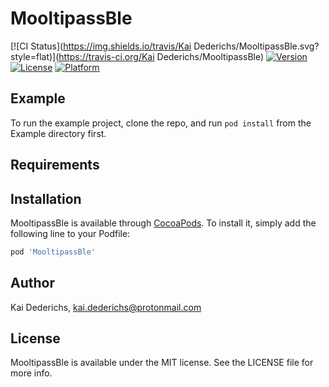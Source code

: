 # MooltipassBle

[![CI Status](https://img.shields.io/travis/Kai Dederichs/MooltipassBle.svg?style=flat)](https://travis-ci.org/Kai Dederichs/MooltipassBle)
[![Version](https://img.shields.io/cocoapods/v/MooltipassBle.svg?style=flat)](https://cocoapods.org/pods/MooltipassBle)
[![License](https://img.shields.io/cocoapods/l/MooltipassBle.svg?style=flat)](https://cocoapods.org/pods/MooltipassBle)
[![Platform](https://img.shields.io/cocoapods/p/MooltipassBle.svg?style=flat)](https://cocoapods.org/pods/MooltipassBle)

## Example

To run the example project, clone the repo, and run `pod install` from the Example directory first.

## Requirements

## Installation

MooltipassBle is available through [CocoaPods](https://cocoapods.org). To install
it, simply add the following line to your Podfile:

```ruby
pod 'MooltipassBle'
```

## Author

Kai Dederichs, kai.dederichs@protonmail.com

## License

MooltipassBle is available under the MIT license. See the LICENSE file for more info.
